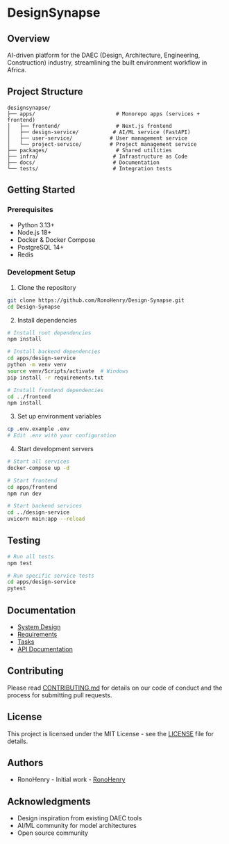 # DesignSynapse

## Overview
AI-driven platform for the DAEC (Design, Architecture, Engineering, Construction) industry, streamlining the built environment workflow in Africa.

## Project Structure
```
designsynapse/
├── apps/                          # Monorepo apps (services + frontend)
│   ├── frontend/                  # Next.js frontend
│   ├── design-service/           # AI/ML service (FastAPI)
│   ├── user-service/            # User management service
│   └── project-service/         # Project management service
├── packages/                      # Shared utilities
├── infra/                        # Infrastructure as Code
├── docs/                         # Documentation
└── tests/                        # Integration tests
```

## Getting Started

### Prerequisites
- Python 3.13+
- Node.js 18+
- Docker & Docker Compose
- PostgreSQL 14+
- Redis

### Development Setup
1. Clone the repository
```bash
git clone https://github.com/RonoHenry/Design-Synapse.git
cd Design-Synapse
```

2. Install dependencies
```bash
# Install root dependencies
npm install

# Install backend dependencies
cd apps/design-service
python -m venv venv
source venv/Scripts/activate  # Windows
pip install -r requirements.txt

# Install frontend dependencies
cd ../frontend
npm install
```

3. Set up environment variables
```bash
cp .env.example .env
# Edit .env with your configuration
```

4. Start development servers
```bash
# Start all services
docker-compose up -d

# Start frontend
cd apps/frontend
npm run dev

# Start backend services
cd ../design-service
uvicorn main:app --reload
```

## Testing
```bash
# Run all tests
npm test

# Run specific service tests
cd apps/design-service
pytest
```

## Documentation
- [System Design](docs/DESIGN.md)
- [Requirements](docs/REQUIREMENTS.md)
- [Tasks](docs/TASKS.md)
- [API Documentation](docs/api/README.md)

## Contributing
Please read [CONTRIBUTING.md](CONTRIBUTING.md) for details on our code of conduct and the process for submitting pull requests.

## License
This project is licensed under the MIT License - see the [LICENSE](LICENSE) file for details.

## Authors
- RonoHenry - Initial work - [RonoHenry](https://github.com/RonoHenry)

## Acknowledgments
- Design inspiration from existing DAEC tools
- AI/ML community for model architectures
- Open source community
